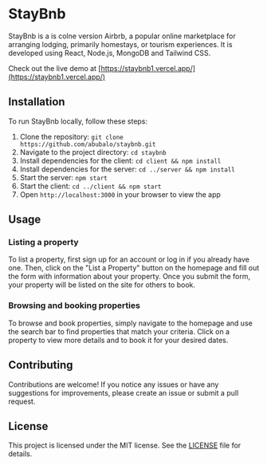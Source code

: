 # StayBnb

StayBnb is a is colne version Airbrb, a popular online marketplace for arranging lodging, primarily homestays, or tourism experiences. It is developed using React, Node.js, MongoDB and Tailwind CSS.

Check out the live demo at [https://staybnb1.vercel.app/](https://staybnb1.vercel.app/)

## Installation

To run StayBnb locally, follow these steps:

1. Clone the repository: `git clone https://github.com/abubalo/staybnb.git`
2. Navigate to the project directory: `cd staybnb`
3. Install dependencies for the client: `cd client && npm install`
4. Install dependencies for the server: `cd ../server && npm install`
5. Start the server: `npm start`
6. Start the client: `cd ../client && npm start`
7. Open `http://localhost:3000` in your browser to view the app

## Usage

### Listing a property

To list a property, first sign up for an account or log in if you already have one. Then, click on the "List a Property" button on the homepage and fill out the form with information about your property. Once you submit the form, your property will be listed on the site for others to book.

### Browsing and booking properties

To browse and book properties, simply navigate to the homepage and use the search bar to find properties that match your criteria. Click on a property to view more details and to book it for your desired dates.

## Contributing

Contributions are welcome! If you notice any issues or have any suggestions for improvements, please create an issue or submit a pull request.

## License

This project is licensed under the MIT license. See the [LICENSE](https://github.com/abubalo/staybnb/blob/main/LICENSE) file for details.
